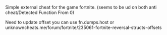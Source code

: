 Simple external cheat for the game fortnite. (seems to be ud on both anti cheat/Detected Function From 0)
 
Need to update offset you can use fn.dumps.host or unknowncheats.me/forum/fortnite/235061-fortnite-reversal-structs-offsets


